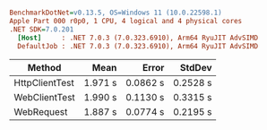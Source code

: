 ``` ini

BenchmarkDotNet=v0.13.5, OS=Windows 11 (10.0.22598.1)
Apple Part 000 r0p0, 1 CPU, 4 logical and 4 physical cores
.NET SDK=7.0.201
  [Host]     : .NET 7.0.3 (7.0.323.6910), Arm64 RyuJIT AdvSIMD
  DefaultJob : .NET 7.0.3 (7.0.323.6910), Arm64 RyuJIT AdvSIMD


```
|         Method |    Mean |    Error |   StdDev |
|--------------- |--------:|---------:|---------:|
| HttpClientTest | 1.971 s | 0.0862 s | 0.2528 s |
|  WebClientTest | 1.990 s | 0.1130 s | 0.3315 s |
|     WebRequest | 1.887 s | 0.0774 s | 0.2195 s |
